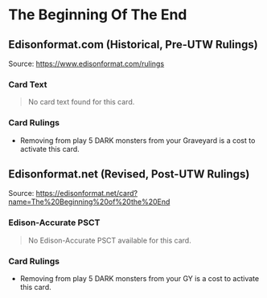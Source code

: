 # The Beginning Of The End

## Edisonformat.com (Historical, Pre-UTW Rulings)

Source: https://www.edisonformat.com/rulings

### Card Text

> No card text found for this card.

### Card Rulings

*   Removing from play 5 DARK monsters from your Graveyard is a cost to activate this card.

## Edisonformat.net (Revised, Post-UTW Rulings)

Source: https://edisonformat.net/card?name=The%20Beginning%20of%20the%20End

### Edison-Accurate PSCT

> No Edison-Accurate PSCT available for this card.

### Card Rulings

*   Removing from play 5 DARK monsters from your GY is a cost to activate this card.
            